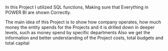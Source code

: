 In this Project I utilized SQL functions, Making sure that Everything in POWER BI are shown Correctly.

The main idea of this Project is to show how company operates, how much money the entity spends for the Projects and it is drilled down in deeper levels, such as money spend by specific departments
Also we get the information and better understanding of the Project costs, total budgets and total capital

